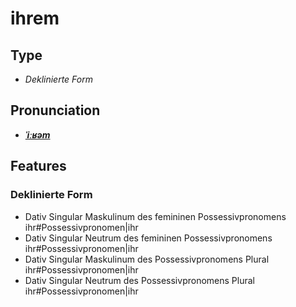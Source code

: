 # ihrem
## Type
- _Deklinierte Form_
## Pronunciation
- **_[ˈiːʁəm](https://commons.wikimedia.org/wiki/File:De-ihrem.ogg)_**
## Features
### Deklinierte Form
- Dativ Singular Maskulinum des femininen Possessivpronomens ihr#Possessivpronomen|ihr
- Dativ Singular Neutrum des femininen Possessivpronomens ihr#Possessivpronomen|ihr
- Dativ Singular Maskulinum des Possessivpronomens Plural ihr#Possessivpronomen|ihr
- Dativ Singular Neutrum des Possessivpronomens Plural ihr#Possessivpronomen|ihr
